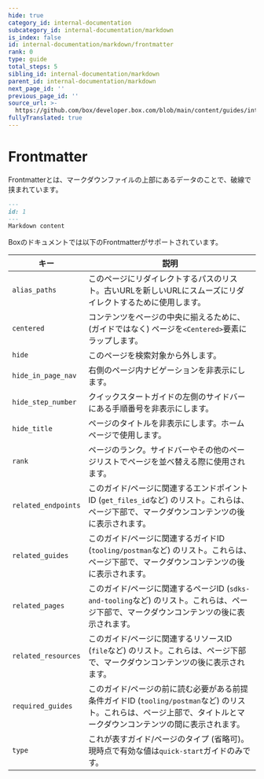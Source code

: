 ```yaml
---
hide: true
category_id: internal-documentation
subcategory_id: internal-documentation/markdown
is_index: false
id: internal-documentation/markdown/frontmatter
rank: 0
type: guide
total_steps: 5
sibling_id: internal-documentation/markdown
parent_id: internal-documentation/markdown
next_page_id: ''
previous_page_id: ''
source_url: >-
  https://github.com/box/developer.box.com/blob/main/content/guides/internal-documentation/markdown/frontmatter.md
fullyTranslated: true
---
```

<!-- does not need translation -->

# Frontmatter

Frontmatterとは、マークダウンファイルの上部にあるデータのことで、破線で挟まれています。

```md
---
id: 1
---
Markdown content

```

<!-- markdownlint-disable line-length -->

Boxのドキュメントでは以下のFrontmatterがサポートされています。

| キー                  | 説明                                                                                             |
| ------------------- | ---------------------------------------------------------------------------------------------- |
| `alias_paths`       | このページにリダイレクトするパスのリスト。古いURLを新しいURLにスムーズにリダイレクトするために使用します。                                       |
| `centered`          | コンテンツをページの中央に揃えるために、(ガイドではなく) ページを`<Centered>`要素にラップします。                                       |
| `hide`              | このページを検索対象から外します。                                                                              |
| `hide_in_page_nav`  | 右側のページ内ナビゲーションを非表示にします。                                                                        |
| `hide_step_number`  | クイックスタートガイドの左側のサイドバーにある手順番号を非表示にします。                                                           |
| `hide_title`        | ページのタイトルを非表示にします。ホームページで使用します。                                                                 |
| `rank`              | ページのランク。サイドバーやその他のページリストでページを並べ替える際に使用されます。                                                    |
| `related_endpoints` | このガイド/ページに関連するエンドポイントID (`get_files_id`など) のリスト。これらは、ページ下部で、マークダウンコンテンツの後に表示されます。              |
| `related_guides`    | このガイド/ページに関連するガイドID (`tooling/postman`など) のリスト。これらは、ページ下部で、マークダウンコンテンツの後に表示されます。               |
| `related_pages`     | このガイド/ページに関連するページID (`sdks-and-tooling`など) のリスト。これらは、ページ下部で、マークダウンコンテンツの後に表示されます。              |
| `related_resources` | このガイド/ページに関連するリソースID (`file`など) のリスト。これらは、ページ下部で、マークダウンコンテンツの後に表示されます。                         |
| `required_guides`   | このガイド/ページの前に読む必要がある前提条件ガイドID (`tooling/postman`など) のリスト。これらは、ページ上部で、タイトルとマークダウンコンテンツの間に表示されます。 |
| `type`              | これが表すガイド/ページのタイプ (省略可)。現時点で有効な値は`quick-start`ガイドのみです。                                          |

<!-- markdownlint-enable line-length -->
